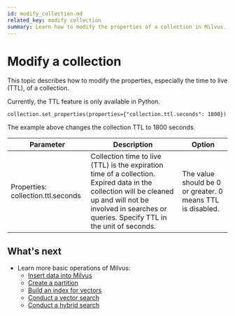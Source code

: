 ```yaml
---
id: modify_collection.md
related_key: modify collection
summary: Learn how to modify the properties of a collection in Milvus.
---
```


# Modify a collection

This topic describes how to modify the properties, especially the time to live (TTL), of a collection.

Currently, the TTL feature is only available in Python.

```
collection.set_properties(properties={"collection.ttl.seconds": 1800})
```

The example above changes the collection TTL to 1800 seconds.

|  Parameter                         |   Description                                                |   Option                            |
| ---------------------------------- | ------------------------------------------------------------ | ----------------------------------- |
| Properties: collection.ttl.seconds | Collection time to live (TTL) is the expiration time of a collection. Expired data in the collection will be cleaned up and will not be involved in searches or queries. Specify TTL in the unit of seconds. | The value should be 0 or greater. 0 means TTL is disabled. |


## What's next

- Learn more basic operations of Milvus:
  - [Insert data into Milvus](insert_data.md)
  - [Create a partition](create_partition.md)
  - [Build an index for vectors](build_index.md)
  - [Conduct a vector search](search.md)
  - [Conduct a hybrid search](hybridsearch.md)
